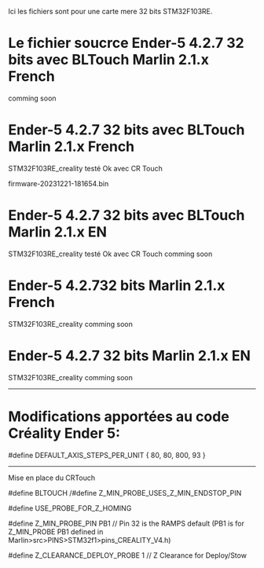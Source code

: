 Ici les fichiers sont pour une carte mere 32 bits STM32F103RE.

# Le fichier soucrce Ender-5 4.2.7 32 bits avec BLTouch Marlin 2.1.x French
comming soon

# Ender-5 4.2.7 32 bits avec BLTouch Marlin 2.1.x French
STM32F103RE_creality testé Ok avec CR Touch

firmware-20231221-181654.bin 

# Ender-5 4.2.7 32 bits avec BLTouch Marlin 2.1.x EN 
STM32F103RE_creality testé Ok avec CR Touch
comming soon

# Ender-5 4.2.732 bits Marlin 2.1.x  French
STM32F103RE_creality 
comming soon
# Ender-5 4.2.7 32 bits Marlin 2.1.x EN
STM32F103RE_creality 
comming soon

________________________________________________


# Modifications apportées au code Créality Ender 5: 

#define DEFAULT_AXIS_STEPS_PER_UNIT   { 80, 80, 800, 93 }
________________________________________________

Mise en place du CRTouch

#define BLTOUCH
/#define Z_MIN_PROBE_USES_Z_MIN_ENDSTOP_PIN

#define USE_PROBE_FOR_Z_HOMING

#define Z_MIN_PROBE_PIN PB1 // Pin 32 is the RAMPS default (PB1 is for Z_MIN_PROBE PB1 defined in Marlin>src>PINS>STM32f1>pins_CREALITY_V4.h)

#define Z_CLEARANCE_DEPLOY_PROBE   1 // Z Clearance for Deploy/Stow
